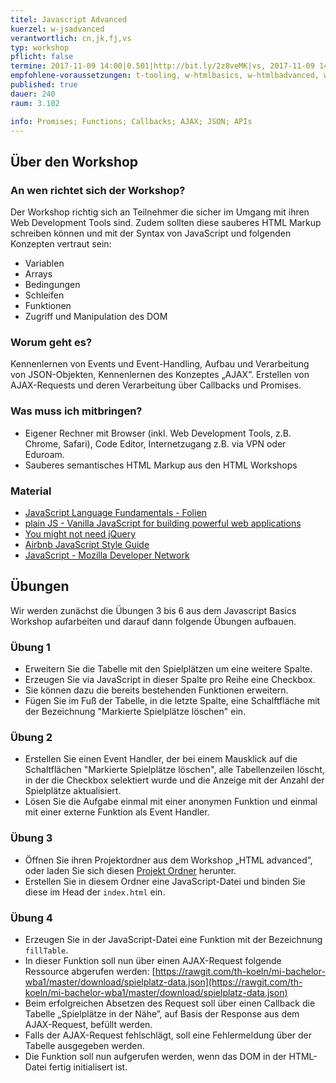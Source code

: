 ```yaml
---
titel: Javascript Advanced
kuerzel: w-jsadvanced
verantwortlich: cn,jk,fj,vs
typ: workshop
pflicht: false
termine: 2017-11-09 14:00|0.501|http://bit.ly/2z8veMK|vs, 2017-11-09 14:00|0.502|http://bit.ly/2A7v6wN|fj, 2017-11-16 14:30|0.502|http://bit.ly/2AsV2n2
empfohlene-voraussetzungen: t-tooling, w-htmlbasics, w-htmlbadvanced, w-jsbasics
published: true
dauer: 240
raum: 3.102

info: Promises; Functions; Callbacks; AJAX; JSON; APIs
--- 
```


## Über den Workshop

### An wen richtet sich der Workshop?

Der Workshop richtig sich an Teilnehmer die sicher im Umgang mit ihren Web Development Tools sind. Zudem sollten diese sauberes HTML Markup schreiben können und mit der Syntax von JavaScript und folgenden Konzepten vertraut sein:

* Variablen
* Arrays
* Bedingungen
* Schleifen
* Funktionen
* Zugriff und Manipulation des DOM

### Worum geht es?

Kennenlernen von Events und Event-Handling, Aufbau und Verarbeitung von JSON-Objekten, Kennenlernen des Konzeptes „AJAX”. Erstellen von AJAX-Requests und deren Verarbeitung über Callbacks und Promises.

### Was muss ich mitbringen?

* Eigener Rechner mit Browser (inkl. Web Development Tools, z.B. Chrome, Safari), Code Editor, Internetzugang z.B. via VPN oder Eduroam.
* Sauberes semantisches HTML Markup aus den HTML Workshops

### Material
- [JavaScript Language Fundamentals - Folien](../../download/Chapter08-JavaScript1LanguageFundamentals.pdf)
- [plain JS - Vanilla JavaScript for building powerful web applications](https://plainjs.com)
- [You might not need jQuery](http://youmightnotneedjquery.com)
- [Airbnb JavaScript Style Guide](http://airbnb.io/javascript/)
- [JavaScript - Mozilla Developer Network](https://developer.mozilla.org/de/docs/Web/JavaScript)

## Übungen

Wir werden zunächst die Übungen 3 bis 6 aus dem Javascript Basics Workshop aufarbeiten und darauf dann folgende Übungen aufbauen.

### Übung 1

* Erweitern Sie die Tabelle mit den Spielplätzen um eine weitere Spalte. 
* Erzeugen Sie via JavaScript in dieser Spalte pro Reihe eine Checkbox. 
* Sie können dazu die bereits bestehenden Funktionen erweitern.
* Fügen Sie im Fuß der Tabelle, in die letzte Spalte, eine Schalftfläche mit der Bezeichnung "Markierte Spielplätze löschen" ein.

### Übung 2

* Erstellen Sie einen Event Handler, der bei einem Mausklick auf die Schaltflächen "Markierte Spielplätze löschen", alle Tabellenzeilen löscht, in der die Checkbox selektiert wurde und die Anzeige mit der Anzahl der Spielplätze aktualisiert. 
* Lösen Sie die Aufgabe einmal mit einer anonymen Funktion und einmal mit einer externe Funktion als Event Handler.

### Übung 3

* Öffnen Sie ihren Projektordner aus dem Workshop „HTML advanced”, oder laden Sie sich diesen [Projekt Ordner](../../download/html-advanced-material.zip) herunter.
* Erstellen Sie in diesem Ordner eine JavaScript-Datei und binden Sie diese im Head der `index.html` ein.

### Übung 4

* Erzeugen Sie in der JavaScript-Datei eine Funktion mit der Bezeichnung `fillTable`. 
* In dieser Funktion soll nun über einen AJAX-Request folgende Ressource abgerufen werden:
  [https://rawgit.com/th-koeln/mi-bachelor-wba1/master/download/spielplatz-data.json](https://rawgit.com/th-koeln/mi-bachelor-wba1/master/download/spielplatz-data.json)
* Beim erfolgreichen Absetzen des Request soll über einen Callback die Tabelle „Spielplätze in der Nähe”, auf Basis der Response aus dem AJAX-Request, befüllt werden.
* Falls der AJAX-Request fehlschlägt, soll eine Fehlermeldung über der Tabelle ausgegeben werden.
* Die Funktion soll nun aufgerufen werden, wenn das DOM in der HTML-Datei fertig initialisert ist.